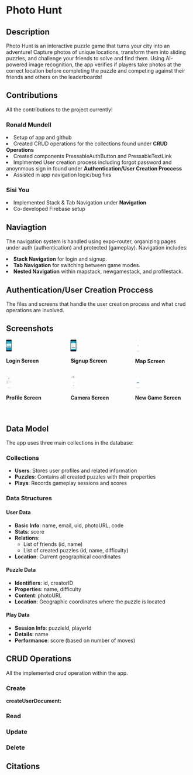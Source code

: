 <h1>Photo Hunt</h1>
<h2>Description</h2>
<p>Photo Hunt is an interactive puzzle game that turns your city into an adventure! Capture photos of unique locations, transform them into sliding puzzles, and challenge your friends to solve and find them. Using AI-powered image recognition, the app verifies if players take photos at the correct location before completing the puzzle and competing against their friends and others on the leaderboards!</p>
<h2>Contributions</h2>
<p>All the contributions to the project currently!</p>
<h3>Ronald Mundell</h3>
<l>
<li>Setup of app and github</li>
<li>Created CRUD operations for the collections found under <b>CRUD Operations</b></li>
<li>Created components PressableAuthButton and PressableTextLink</li>
<li>Implmented User creation process including forgot password and anoynmous sign in found under <b>Authentication/User Creation Proccess</b></li>
<li>Assisted in app navigation logic/bug fixs</li>
</l>

<h3>Sisi You</h3>
<li>Implemented Stack & Tab Navigation under <b>Navigation</b></li>
<li>Co-developed Firebase setup</li>

<h2>Naviagtion</h2>
<p>The navigation system is handled using expo-router, organizing pages under auth (authentication) and protected (gameplay). Navigation includes:</p>
<li><b>Stack Navigation</b> for login and signup.</li>
<li><b>Tab Navigation</b> for switching between game modes.</li>
<li><b>Nested Navigation</b> within mapstack, newgamestack, and profilestack.</li>

<h2>Authentication/User Creation Proccess</h2>
<p>The files and screens that handle the user creation process and what crud operations are involved.</p>


<h2>Screenshots</h2>
<div style="display: flex; flex-wrap: wrap; justify-content: space-between;">
  <div style="width: 30%; margin-bottom: 20px;">
    <img src="screenshots/login.png" alt="Login Screen" style="width: 10%;">
    <p><strong>Login Screen</strong></p>
  </div>
  <div style="width: 30%; margin-bottom: 20px;">
    <img src="screenshots/signup.png" alt="Signup Screen" style="width: 10%;">
    <p><strong>Signup Screen</strong></p>
  </div>
  <div style="width: 30%; margin-bottom: 20px;">
    <img src="screenshots/map.png" alt="Map Screen" style="width: 10%;">
    <p><strong>Map Screen</strong></p>
  </div>
  <div style="width: 30%; margin-bottom: 20px;">
    <img src="screenshots/profile.PNG" alt="Profile Screen" style="width: 10%;">
    <p><strong>Profile Screen</strong></p>
  </div>
  <div style="width: 30%; margin-bottom: 20px;">
    <img src="screenshots/camera.PNG" alt="Camera Screen" style="width: 10%;">
    <p><strong>Camera Screen</strong></p>
  </div>
  <div style="width: 30%; margin-bottom: 20px;">
    <img src="screenshots/newGame.png" alt="New Game Screen" style="width: 10%;">
    <p><strong>New Game Screen</strong></p>
  </div>
</div>

<h2>Data Model</h2>
<p>The app uses three main collections in the database:</p>
<h3>Collections</h3>
<ul>
  <li><strong>Users</strong>: Stores user profiles and related information</li>
  <li><strong>Puzzles</strong>: Contains all created puzzles with their properties</li>
  <li><strong>Plays</strong>: Records gameplay sessions and scores</li>
</ul>
<h3>Data Structures</h3>
<h4>User Data</h4>
<ul>
  <li><strong>Basic Info</strong>: name, email, uid, photoURL, code</li>
  <li><strong>Stats</strong>: score</li>
  <li><strong>Relations</strong>:
    <ul>
      <li>List of friends (id, name)</li>
      <li>List of created puzzles (id, name, difficulty)</li>
    </ul>
  </li>
  <li><strong>Location</strong>: Current geographical coordinates</li>
</ul>
<h4>Puzzle Data</h4>
<ul>
  <li><strong>Identifiers</strong>: id, creatorID</li>
  <li><strong>Properties</strong>: name, difficulty</li>
  <li><strong>Content</strong>: photoURL</li>
  <li><strong>Location</strong>: Geographic coordinates where the puzzle is located</li>
</ul>
<h4>Play Data</h4>
<ul>
  <li><strong>Session Info</strong>: puzzleId, playerId</li>
  <li><strong>Details</strong>: name</li>
  <li><strong>Performance</strong>: score (based on number of moves)</li>
</ul>

<h2>CRUD Operations</h2>
<p>All the implemented crud operation within the app.</p>

<h3>Create</h3>
<p><b>createUserDocument:</b> </p>

<h3>Read</h3>

<h3>Update</h3>

<h3>Delete</h3>

<h2>Citations</h2>
<p></p>
